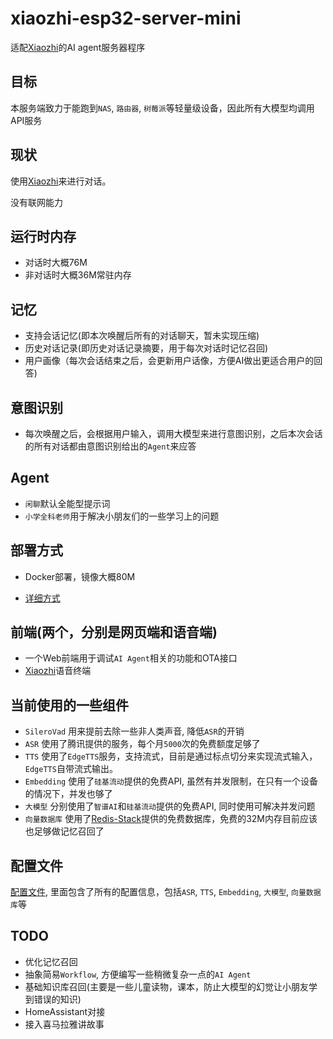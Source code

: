 # xiaozhi-esp32-server-mini

适配[Xiaozhi](https://github.com/78/xiaozhi-esp32?tab=readme-ov-file)的AI agent服务器程序

## 目标

本服务端致力于能跑到`NAS`, `路由器`, `树莓派`等轻量级设备，因此所有大模型均调用API服务

## 现状

使用[Xiaozhi](https://github.com/78/xiaozhi-esp32)来进行对话。

没有联网能力

## 运行时内存

- 对话时大概76M
- 非对话时大概36M常驻内存

## 记忆

- 支持会话记忆(即本次唤醒后所有的对话聊天，暂未实现压缩)
- 历史对话记录(即历史对话记录摘要，用于每次对话时记忆召回)
- 用户画像（每次会话结束之后，会更新用户话像，方便AI做出更适合用户的回答)

## 意图识别

- 每次唤醒之后，会根据用户输入，调用大模型来进行意图识别，之后本次会话的所有对话都由意图识别给出的`Agent`来应答

## Agent

- `闲聊`默认全能型提示词
- `小学全科老师`用于解决小朋友们的一些学习上的问题

## 部署方式

- Docker部署，镜像大概80M

- [详细方式](docs/Deploy.md)


## 前端(两个，分别是网页端和语音端)

- 一个Web前端用于调试`AI Agent`相关的功能和OTA接口
- [Xiaozhi](https://github.com/78/xiaozhi-esp32?tab=readme-ov-file)语音终端


## 当前使用的一些组件

- `SileroVad` 用来提前去除一些非人类声音, 降低`ASR`的开销
- `ASR` 使用了腾讯提供的服务，每个月`5000`次的免费额度足够了
- `TTS` 使用了`EdgeTTS`服务，支持流式，目前是通过标点切分来实现流式输入，`EdgeTTS`自带流式输出。
- `Embedding` 使用了`硅基流动`提供的免费API, 虽然有并发限制，在只有一个设备的情况下，并发也够了
- `大模型` 分别使用了`智谱AI`和`硅基流动`提供的免费API, 同时使用可解决并发问题
- `向量数据库` 使用了[Redis-Stack](https://redis.io/about/about-stack)提供的免费数据库，免费的32M内存目前应该也足够做记忆召回了
## 配置文件

[配置文件](./backend/conf.lua), 里面包含了所有的配置信息，包括`ASR`, `TTS`, `Embedding`, `大模型`, `向量数据库`等

## TODO

- 优化记忆召回
- 抽象简易`Workflow`, 方便编写一些稍微复杂一点的`AI Agent`
- 基础知识库召回(主要是一些儿童读物，课本，防止大模型的幻觉让小朋友学到错误的知识)
- HomeAssistant对接
- 接入喜马拉雅讲故事
